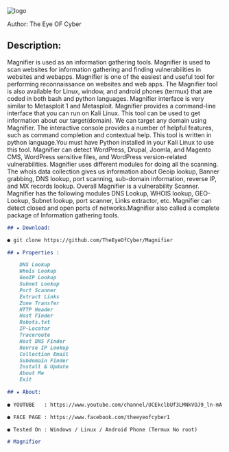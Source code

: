 <img src="https://i.postimg.cc/RCgrtRbc/20211220-021653-0000-removebg-preview.png" alt="logo" data-canonical-src="https://i.postimg.cc/RCgrtRbc/20211220-021653-0000-removebg-preview.png" style="max-width:100%;">


Author: The Eye OF Cyber
##  Description:

<p1>Magnifier is used as an information gathering tools. Magnifier is used to scan websites for information gathering and finding vulnerabilities in websites and webapps. Magnifier is one of the easiest and useful tool for performing reconnaissance on websites and web apps. The Magnifier tool is also available for Linux, window, and android phones (termux) that are coded in both bash and python languages. Magnifier interface is very similar to Metasploit 1 and Metasploit. Magnifier provides a command-line interface that you can run on Kali Linux. This tool can be used to get information about our target(domain). We can target any domain using Magnifier. The interactive console provides a number of helpful features, such as command completion and contextual help. This tool is written in python language.You must have Python installed in your Kali Linux to use this tool. Magnifier can detect WordPress, Drupal, Joomla, and Magento CMS, WordPress sensitive files, and WordPress version-related vulnerabilities. Magnifier uses different modules for doing all the scanning. The whois data collection gives us information about Geoip lookup, Banner grabbing, DNS lookup, port scanning, sub-domain information, reverse IP, and MX records lookup. Overall Magnifier is a vulnerability Scanner. Magnifier has the 
following modules DNS Lookup, WHOIS lookup, GEO-Lookup, Subnet lookup, port scanner, Links extractor, etc. Magnifier can detect closed and open ports of networks.Magnifier also called a complete package of Information gathering tools. </p1>
```markdown
## ★ Download:

● git clone https://github.com/TheEyeOfCyber/Magnifier

## ★ Properties :

    DNS Lookup 
    Whois Lookup
    GeoIP Lookup
    Subnet Lookup
    Port Scanner
    Extract Links 
    Zone Transfer
    HTTP Header
    Host Finder
    Robots.txt
    IP-Locator
    Traceroute
    Host DNS Finder
    Revrse IP Lookup
    Collection Email
    Subdomain Finder 
    Install & Update
    About Me 
    Exit

## ★ About:
 
● YOUTUBE   : https://www.youtube.com/channel/UCEkclbUf3LMNkVOJ9_ln-mA

● FACE PAGE : https://www.facebook.com/theeyeofcyber1

● Tested On : Windows / Linux / Android Phone (Termux No root)

# Magnifier



